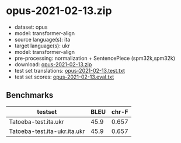 # opus-2021-02-13.zip

* dataset: opus
* model: transformer-align
* source language(s): ita
* target language(s): ukr
* model: transformer-align
* pre-processing: normalization + SentencePiece (spm32k,spm32k)
* download: [opus-2021-02-13.zip](https://object.pouta.csc.fi/Tatoeba-MT-models/ita-ukr/opus-2021-02-13.zip)
* test set translations: [opus-2021-02-13.test.txt](https://object.pouta.csc.fi/Tatoeba-MT-models/ita-ukr/opus-2021-02-13.test.txt)
* test set scores: [opus-2021-02-13.eval.txt](https://object.pouta.csc.fi/Tatoeba-MT-models/ita-ukr/opus-2021-02-13.eval.txt)

## Benchmarks

| testset               | BLEU  | chr-F |
|-----------------------|-------|-------|
| Tatoeba-test.ita.ukr 	| 45.9 	| 0.657 |
| Tatoeba-test.ita-ukr.ita.ukr 	| 45.9 	| 0.657 |

